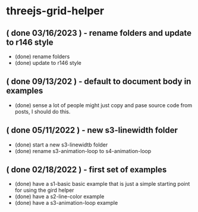 # threejs-grid-helper

## ( done 03/16/2023 ) - rename folders and update to r146 style
* (done) rename folders
* (done) update to r146 style

## ( done 09/13/202 ) - default to document body in examples
* (done) sense a lot of people might just copy and pase source code from posts, I should do this.

## ( done 05/11/2022 ) - new s3-linewidth folder
* (done) start a new s3-linewidtb folder
* (done) rename s3-animation-loop to s4-animation-loop

## ( done 02/18/2022 ) - first set of examples
* (done) have a s1-basic basic example that is just a simple starting point for using the gird helper
* (done) have a s2-line-color example
* (done) have a s3-animation-loop example
